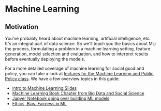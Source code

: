 # Machine Learning

## Motivation
You've probably heard about machine learning, artificial intelligence, etc. It's 
an integral part of data science. So we'll teach you the basics about ML: the 
process, formulating a problem in a machine learning setting, feature generation,
model selection and evaluation, and how to interpret results before eventually deploying the models. 

For a more detailed coverage of machine learning for social good and policy, you can take a look at [lectures for the Machine Learning and Public Policy class](https://github.com/dssg/MLforPublicPolicy). We have a few overview topics in this guide:
- [Intro to Machine Learning Slides](machine-learning-overview.pdf)
- [Machine Learning Book Chapter from Big Data and Social Science](mlchapter.pdf)
- [Jupyer Notebook going over building ML models](machine_learning_clean.ipynb)
- [Ethics, Bias, Fairness in ML](ethics-ML.pdf)

